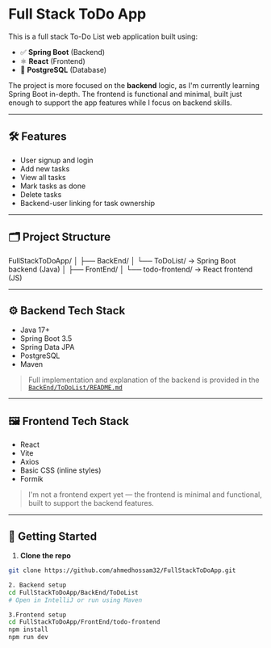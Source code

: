 # Full Stack ToDo App

This is a full stack To-Do List web application built using:

- ✅ **Spring Boot** (Backend)
- ⚛️ **React** (Frontend)
- 🐘 **PostgreSQL** (Database)

The project is more focused on the **backend** logic, as I'm currently learning Spring Boot in-depth. The frontend is functional and minimal, built just enough to support the app features while I focus on backend skills.

---

## 🛠 Features

- User signup and login
- Add new tasks
- View all tasks
- Mark tasks as done
- Delete tasks
- Backend-user linking for task ownership

---

## 🗂 Project Structure
FullStackToDoApp/
│
├── BackEnd/
│ └── ToDoList/ → Spring Boot backend (Java)
│
├── FrontEnd/
│ └── todo-frontend/ → React frontend (JS)


---

## ⚙️ Backend Tech Stack

- Java 17+
- Spring Boot 3.5
- Spring Data JPA
- PostgreSQL
- Maven

> Full implementation and explanation of the backend is provided in the [`BackEnd/ToDoList/README.md`](./BackEnd/ToDoList/README.md)

---

## 🖼 Frontend Tech Stack

- React
- Vite
- Axios
- Basic CSS (inline styles)
- Formik

> I'm not a frontend expert yet — the frontend is minimal and functional, built to support the backend features.

---

## 🚀 Getting Started

1. **Clone the repo**
```bash
git clone https://github.com/ahmedhossam32/FullStackToDoApp.git

2. Backend setup
cd FullStackToDoApp/BackEnd/ToDoList
# Open in IntelliJ or run using Maven

3.Frontend setup
cd FullStackToDoApp/FrontEnd/todo-frontend
npm install
npm run dev


